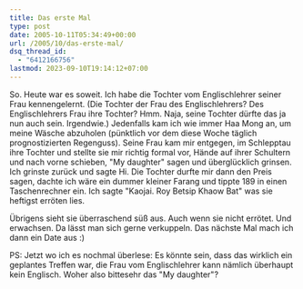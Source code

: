 ```yaml
---
title: Das erste Mal
type: post
date: 2005-10-11T05:34:49+00:00
url: /2005/10/das-erste-mal/
dsq_thread_id:
  - "6412166756"
lastmod: 2023-09-10T19:14:12+07:00
---
```

So. Heute war es soweit. Ich habe die Tochter vom Englischlehrer seiner Frau kennengelernt. (Die Tochter der Frau des Englischlehrers? Des Englischlehrers Frau ihre Tochter? Hmm. Naja, seine Tochter dürfte das ja nun auch sein. Irgendwie.) Jedenfalls kam ich wie immer Haa Mong an, um meine Wäsche abzuholen (pünktlich vor dem diese Woche täglich prognostizierten Regenguss). Seine Frau kam mir entgegen, im Schlepptau ihre Tochter und stellte sie mir richtig formal vor, Hände auf ihrer Schultern und nach vorne schieben, "My daughter" sagen und überglücklich grinsen. Ich grinste zurück und sagte Hi. Die Tochter durfte mir dann den Preis sagen, dachte ich wäre ein dummer kleiner Farang und tippte 189 in einen Taschenrechner ein. Ich sagte "Kaojai. Roy Betsip Khaow Bat" was sie heftigst erröten lies.

Übrigens sieht sie überraschend süß aus. Auch wenn sie nicht errötet. Und erwachsen. Da lässt man sich gerne verkuppeln. Das nächste Mal mach ich dann ein Date aus :)

PS: Jetzt wo ich es nochmal überlese: Es könnte sein, dass das wirklich ein geplantes Treffen war, die Frau vom Englischlehrer kann nämlich überhaupt kein Englisch. Woher also bittesehr das "My daughter"?
